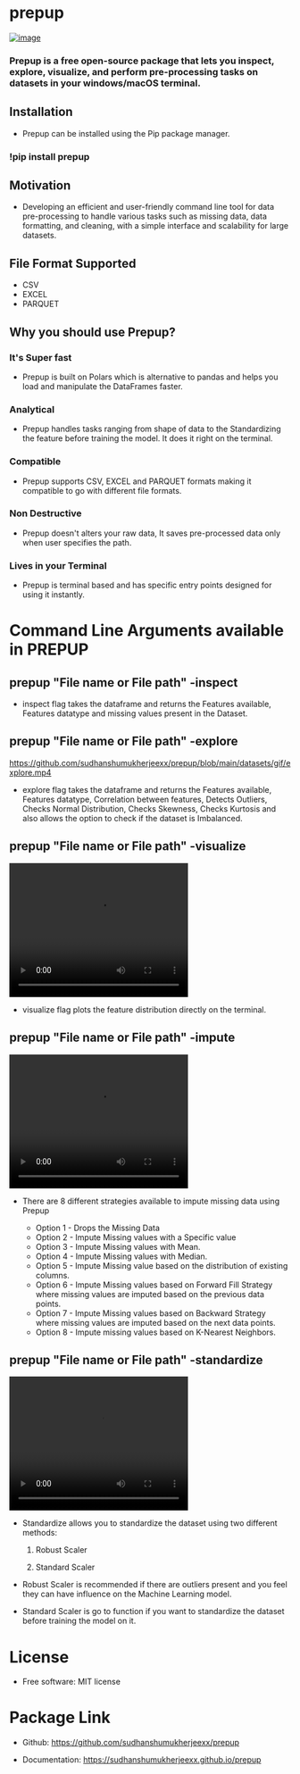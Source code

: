 # prepup


[![image](https://img.shields.io/pypi/v/prepup.svg)](https://pypi.python.org/pypi/prepup)
<!-- [![image](https://img.shields.io/conda/vn/conda-forge/prepup.svg)](https://anaconda.org/conda-forge/prepup) -->



### Prepup is a free open-source package that lets you inspect, explore, visualize, and perform pre-processing tasks on datasets in your windows/macOS terminal.

## Installation
-   Prepup can be installed using the Pip package manager.

### !pip install prepup

## Motivation
- Developing an efficient and user-friendly command line tool for data pre-processing to handle various tasks such as missing data, data formatting, and cleaning, with a simple interface and scalability for large datasets.

## File Format Supported
-   CSV
-   EXCEL
-   PARQUET

## Why you should use Prepup?

### It's Super fast
-   Prepup is built on Polars which is alternative to pandas and helps you load and manipulate the DataFrames faster.

### Analytical 
-   Prepup handles tasks ranging from shape of data to the Standardizing the feature before training the model. It does it right on the terminal.

### Compatible 
-   Prepup supports CSV, EXCEL and PARQUET formats making it compatible to go with different file formats.

### Non Destructive 
-   Prepup doesn't alters your raw data, It saves pre-processed data only when user specifies the path.

### Lives in your Terminal
-   Prepup is terminal based and has specific entry points designed for using it instantly.

# Command Line Arguments available in PREPUP

## prepup "File name or File path" -inspect


-   inspect flag takes the dataframe and returns the Features available, Features datatype and missing values present in the Dataset.

## prepup "File name or File path" -explore
https://github.com/sudhanshumukherjeexx/prepup/blob/main/datasets/gif/explore.mp4

-   explore flag takes the dataframe and returns the Features available, Features datatype, Correlation between features, Detects Outliers, Checks Normal Distribution, Checks Skewness, Checks Kurtosis and also allows the option to check if the dataset is Imbalanced.

## prepup "File name or File path" -visualize
<video width="320" height="240" controls>
  <source src="C:\Users\Asus\prepup\datasets\gif\visualize.mp4" type="video/mp4">
</video>

-   visualize flag plots the feature distribution directly on the terminal.

## prepup "File name or File path" -impute
<video width="320" height="240" controls>
  <source src="C:\Users\Asus\prepup\datasets\gif\impute.mp4" type="video/mp4">
</video>

- There are 8 different strategies available to impute missing data using Prepup

    - Option 1 - Drops the Missing Data
    - Option 2 - Impute Missing values with a Specific value
    - Option 3 - Impute Missing values with Mean.
    - Option 4 - Impute Missing values with Median.
    - Option 5 - Impute Missing value based on the distribution of existing columns.
    - Option 6 - Impute Missing values based on Forward Fill Strategy where missing values are imputed based on the previous data points.
    - Option 7 - Impute Missing values based on Backward Strategy where missing values are imputed based on the next data points.
    - Option 8 - Impute missing values based on K-Nearest Neighbors.

## prepup "File name or File path" -standardize
<video width="320" height="240" controls>
  <source src="C:\Users\Asus\prepup\datasets\gif\standardize.mp4" type="video/mp4">
</video>

-   Standardize allows you to standardize the dataset using two different methods:
    1. Robust Scaler

    2. Standard Scaler 

-   Robust Scaler is recommended if there are outliers present and you feel they can have influence on the Machine Learning model.

-   Standard Scaler is go to function if you want to standardize the dataset before training the model on it.

# License

-   Free software: MIT license

# Package Link
-   Github: https://github.com/sudhanshumukherjeexx/prepup

-   Documentation: https://sudhanshumukherjeexx.github.io/prepup